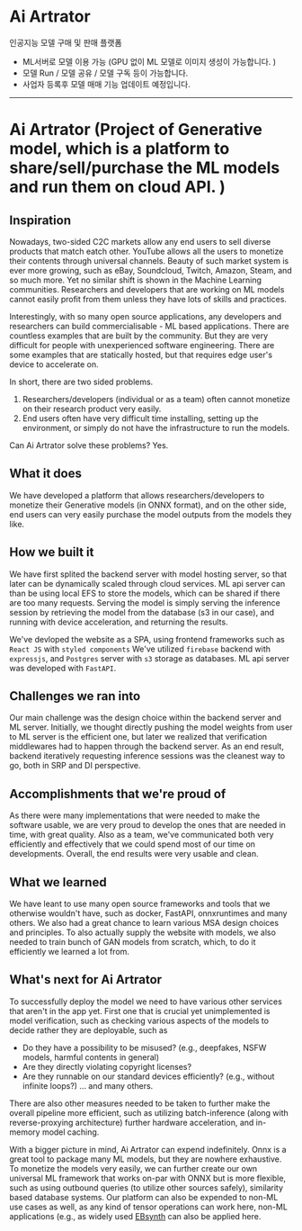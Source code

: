 # Ai Artrator

인공지능 모델 구매 및 판매 플랫폼

- ML서버로 모델 이용 가능 (GPU 없이 ML 모델로 이미지 생성이 가능합니다. )
- 모델 Run / 모델 공유 / 모델 구독 등이 가능합니다.
- 사업자 등록후 모델 매매 기능 업데이트 예정입니다.

---

# Ai Artrator (Project of Generative model, which is a platform to share/sell/purchase the ML models and run them on cloud API. )

## Inspiration

Nowadays, two-sided C2C markets allow any end users to sell diverse products that match eatch other. YouTube allows all the users to monetize their contents through universal channels. Beauty of such
market system is ever more growing, such as eBay, Soundcloud, Twitch, Amazon, Steam, and so much more. Yet no similar shift is shown in the Machine Learning communities. Researchers and developers that are working on ML models cannot easily profit from them unless they have lots of skills and practices.

Interestingly, with so many open source applications, any developers and researchers can build commercialisable - ML based applications. There are countless examples that are built by the community. But they are very difficult for people with unexperienced software engineering. There are some examples that are statically hosted, but that requires edge user's device to accelerate on.

In short, there are two sided problems.

1. Researchers/developers (individual or as a team) often cannot monetize on their research product very easily.
2. End users often have very difficult time installing, setting up the environment, or simply do not have the infrastructure to run the models.

Can Ai Artrator solve these problems? Yes.

## What it does

We have developed a platform that allows researchers/developers to monetize their Generative models (in ONNX format), and on the other side, end users can very easily purchase the model outputs from the models they like.

## How we built it

We have first splited the backend server with model hosting server, so that later can be dynamically scaled through cloud services. ML api server can than be using local EFS to store the models, which can be shared if there are too many requests.
Serving the model is simply serving the inference session by retrieving the model from the database (s3 in our case), and running with device acceleration, and returning the results.

We've devloped the website as a SPA, using frontend frameworks such as `React JS` with `styled components` We've utilized `firebase` backend with `expressjs`, and `Postgres` server with `s3` storage as databases. ML api server was developed with `FastAPI`.

## Challenges we ran into

Our main challenge was the design choice within the backend server and ML server. Initially, we thought directly pushing the model weights from user to ML server is the efficient one, but later we realized that verification middlewares had to happen through the backend server. As an end result, backend iteratively requesting inference sessions was the cleanest way to go, both in SRP and DI perspective.

## Accomplishments that we're proud of

As there were many implementations that were needed to make the software usable, we are very proud to develop the ones that are needed in time, with great quality. Also as a team, we've communicated both very efficiently and effectively that we could spend most of our time on developments. Overall, the end results were very usable and clean.

## What we learned

We have leant to use many open source frameworks and tools that we otherwise wouldn't have, such as docker, FastAPI, onnxruntimes and many others.
We also had a great chance to learn various MSA design choices and principles.
To also actually supply the website with models, we also needed to train bunch of GAN models from scratch, which, to do it efficiently we learned a lot from.

## What's next for Ai Artrator

To successfully deploy the model we need to have various other services that aren't in the app yet.
First one that is crucial yet unimplemented is model verification, such as checking various aspects of the models to decide rather they are deployable, such as

- Do they have a possibility to be misused? (e.g., deepfakes, NSFW models, harmful contents in general)
- Are they directly violating copyright licenses?
- Are they runnable on our standard devices efficiently? (e.g., without infinite loops?)
  ... and many others.

There are also other measures needed to be taken to further make the overall pipeline more efficient, such as utilizing batch-inference (along with reverse-proxying architecture) further hardware acceleration, and in-memory model caching.

With a bigger picture in mind, Ai Artrator can expend indefinitely. Onnx is a great tool to package many ML models, but they are nowhere exhaustive. To monetize the models very easily, we can further create our own universal ML framework that works on-par with ONNX but is more flexible, such as using outbound queries (to utilize other sources safely), similarity based database systems. Our platform can also be expended to non-ML use cases as well, as any kind of tensor operations can work here, non-ML applications (e.g., as widely used [EBsynth](https://ebsynth.com/) can also be applied here.
